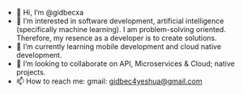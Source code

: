 - 👋 Hi, I’m @gidbecxa
- 👀 I’m interested in software development, artificial intelligence (specifically machine learning).
I am problem-solving oriented. Therefore, my resence as a developer is to create solutions. 
- 🌱 I’m currently learning mobile development and cloud native development. 
- 💞️ I’m looking to collaborate on API, Microservices & Cloud; native projects.
- 📫 How to reach me: 
gmail: gidbec4yeshua@gmail.com

<!---
gidbecxa/gidbecxa is a ✨ special ✨ repository because its `README.md` (this file) appears on your GitHub profile.
You can click the Preview link to take a look at your changes.
--->
